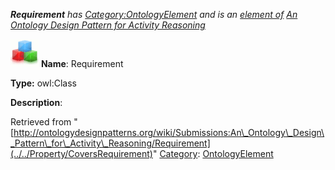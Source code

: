 ___Requirement__ has [Category:OntologyElement](../../Category/OntologyElement "Category:OntologyElement") and is an [element of](../../Property/ElementOf "Property:ElementOf") [An Ontology Design Pattern for Activity Reasoning](../../Submissions/An_Ontology_Design_Pattern_for_Activity_Reasoning "Submissions:An Ontology Design Pattern for Activity Reasoning")_


  




[![Class](../../images/thumb/2/27/Class.gif/45px-Class.gif)](../../Image/Class.gif "Class")
__Name__: Requirement 


__Type:__ owl:Class 


__Description__: 





Retrieved from "[http://ontologydesignpatterns.org/wiki/Submissions:An\_Ontology\_Design\_Pattern\_for\_Activity\_Reasoning/Requirement](../../Property/CoversRequirement)"
 [Category](http://ontologydesignpatterns.org/wiki/Special:Categories "Special:Categories"): [OntologyElement](../../Category/OntologyElement "Category:OntologyElement")